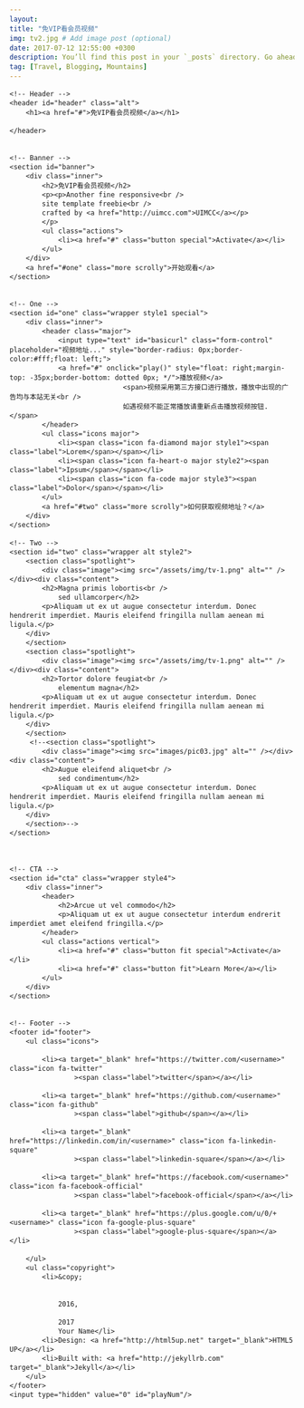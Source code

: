 ```yaml
---
layout: 
title: "免VIP看会员视频"
img: tv2.jpg # Add image post (optional)
date: 2017-07-12 12:55:00 +0300
description: You’ll find this post in your `_posts` directory. Go ahead and edit it and re-build the site to see your changes. # Add post description (optional)
tag: [Travel, Blogging, Mountains]
---
```

<html>

<head>
    <meta charset="utf-8" />
    <meta name="viewport" content="width=device-width, initial-scale=1" />
    <meta name="description" content="Another fine responsive
site template freebie
">
    <!--[if lte IE 8]><script src="/spectral/js/ie/html5shiv.js"></script><![endif]-->
    <link rel="canonical" href="http://arkadianriver.github.io/spectral/">
    <link rel="stylesheet" href="/assets/css/spe/main.css" />
    <!--[if lte IE 8]><link rel="stylesheet" href="http://arkadianriver.github.io/spectral/css/ie8.css" /><![endif]-->
    <!--[if lte IE 9]><link rel="stylesheet" href="http://arkadianriver.github.io/spectral/css/ie9.css" /><![endif]-->
    <link rel="alternate" type="application/rss+xml" title="Spectral" href="http://arkadianriver.github.io/spectral/feed.xml">
</head>


<body class="landing">

<!-- Page Wrapper -->
<div id="page-wrapper">

    <!-- Header -->
    <header id="header" class="alt">
        <h1><a href="#">免VIP看会员视频</a></h1>

    </header>


    <!-- Banner -->
    <section id="banner">
        <div class="inner">
            <h2>免VIP看会员视频</h2>
            <p><p>Another fine responsive<br />
            site template freebie<br />
            crafted by <a href="http://uimcc.com">UIMCC</a></p>
            </p>
            <ul class="actions">
                <li><a href="#" class="button special">Activate</a></li>
            </ul>
        </div>
        <a href="#one" class="more scrolly">开始观看</a>
    </section>


    <!-- One -->
    <section id="one" class="wrapper style1 special">
        <div class="inner">
            <header class="major">
                <input type="text" id="basicurl" class="form-control"  placeholder="视频地址..." style="border-radius: 0px;border-color:#fff;float: left;">
                <a href="#" onclick="play()" style="float: right;margin-top: -35px;border-bottom: dotted 0px; */">播放视频</a>
								<span>视频采用第三方接口进行播放，播放中出现的广告均与本站无关<br />
								如遇视频不能正常播放请重新点击播放视频按钮.</span>
            </header>
            <ul class="icons major">
                <li><span class="icon fa-diamond major style1"><span class="label">Lorem</span></span></li>
                <li><span class="icon fa-heart-o major style2"><span class="label">Ipsum</span></span></li>
                <li><span class="icon fa-code major style3"><span class="label">Dolor</span></span></li>
            </ul>
            <a href="#two" class="more scrolly">如何获取视频地址？</a>
        </div>
    </section>

    <!-- Two -->
    <section id="two" class="wrapper alt style2">
        <section class="spotlight">
            <div class="image"><img src="/assets/img/tv-1.png" alt="" /></div><div class="content">
            <h2>Magna primis lobortis<br />
                sed ullamcorper</h2>
            <p>Aliquam ut ex ut augue consectetur interdum. Donec hendrerit imperdiet. Mauris eleifend fringilla nullam aenean mi ligula.</p>
        </div>
        </section>
        <section class="spotlight">
            <div class="image"><img src="/assets/img/tv-1.png" alt="" /></div><div class="content">
            <h2>Tortor dolore feugiat<br />
                elementum magna</h2>
            <p>Aliquam ut ex ut augue consectetur interdum. Donec hendrerit imperdiet. Mauris eleifend fringilla nullam aenean mi ligula.</p>
        </div>
        </section>
         <!--<section class="spotlight">
            <div class="image"><img src="images/pic03.jpg" alt="" /></div><div class="content">
            <h2>Augue eleifend aliquet<br />
                sed condimentum</h2>
            <p>Aliquam ut ex ut augue consectetur interdum. Donec hendrerit imperdiet. Mauris eleifend fringilla nullam aenean mi ligula.</p>
        </div>
        </section>-->
    </section>



    <!-- CTA -->
    <section id="cta" class="wrapper style4">
        <div class="inner">
            <header>
                <h2>Arcue ut vel commodo</h2>
                <p>Aliquam ut ex ut augue consectetur interdum endrerit imperdiet amet eleifend fringilla.</p>
            </header>
            <ul class="actions vertical">
                <li><a href="#" class="button fit special">Activate</a></li>
                <li><a href="#" class="button fit">Learn More</a></li>
            </ul>
        </div>
    </section>


    <!-- Footer -->
    <footer id="footer">
        <ul class="icons">

            <li><a target="_blank" href="https://twitter.com/<username>" class="icon fa-twitter"
                    ><span class="label">twitter</span></a></li>

            <li><a target="_blank" href="https://github.com/<username>" class="icon fa-github"
                    ><span class="label">github</span></a></li>

            <li><a target="_blank" href="https://linkedin.com/in/<username>" class="icon fa-linkedin-square"
                    ><span class="label">linkedin-square</span></a></li>

            <li><a target="_blank" href="https://facebook.com/<username>" class="icon fa-facebook-official"
                    ><span class="label">facebook-official</span></a></li>

            <li><a target="_blank" href="https://plus.google.com/u/0/+<username>" class="icon fa-google-plus-square"
                    ><span class="label">google-plus-square</span></a></li>

        </ul>
        <ul class="copyright">
            <li>&copy;


                2016,

                2017
                Your Name</li>
            <li>Design: <a href="http://html5up.net" target="_blank">HTML5 UP</a></li>
            <li>Built with: <a href="http://jekyllrb.com" target="_blank">Jekyll</a></li>
        </ul>
    </footer>
    <input type="hidden" value="0" id="playNum"/>
</div>
<script
        src="http://code.jquery.com/jquery-3.3.1.slim.min.js"
        integrity="sha256-3edrmyuQ0w65f8gfBsqowzjJe2iM6n0nKciPUp8y+7E="
        crossorigin="anonymous"></script>
<script src="https://cdn.bootcss.com/layer/3.1.0/layer.js"></script>
<script src="/assets/js/jquery-3.2.1.min.js"></script>
<script src="/assets/js/layer.js"></script>
<script type="text/javascript">
    function play(){
        var url=$("#basicurl").val();

        if(!url){
            alert("要输入视频地址哟");
            return;
        }
        var su=7;
        var v;
        var num=$("#playNum").val();
        num++;
        layer.msg("===="+num);
        if(num==1){
            v="http://jiexi.92fz.cn/player/vip.php?url=";
        }else if(num==2){
            v="http://jiexi.92fz.cn/player/vip.php?url=";
            /*v="http://api.662820.com/xnflv/index.php?url=";*/
        }else if(num==3){
            v="http://www.0335haibo.com/yun.php?url=";
        }else if(num==4){
            v="http://aikan-tv.com/?url=";
        }else if(num==5){
            v="http://api.nepian.com/ckparse/?url=";
        }else if(num==6){
            v="http://api.47ks.com/webcloud/?v=";
        }else if(num==7){
            v="http://api.xfsub.com/index.php?url=";
        }else{
            num=0;
        }
        $("#playNum").val(num);
        var newTvAddr=v+url;
        if(/Android|webOS|iPhone|iPod|BlackBerry/i.test(navigator.userAgent)) {
            layer.open({
                type: 2,
                title: false,
                area: ['100%', '120%'],
                shade: 0.3,
                offset: '30px',
                closeBtn: 0,
                shadeClose: true,
                scrollbar: false,
                shadeClose: true,
                content:  [newTvAddr, 'yes']
            });
        } else {
            layer.open({
                type: 2,
                title: true,
                area: ['90%', '90%'],
                shade: 0.3,
                offset: '30px',
                closeBtn: 1,
                shadeClose: true,
                scrollbar: false,
                shadeClose: true,
                content:  [newTvAddr, 'yes']
            });
        }


    }
</script>
</body>

</html>
